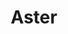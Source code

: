 ---
sw-dress-id: aster
sw-dress-collection-id: dream-away
sw-dress-name: &title Aster
sw-dress-producer: Boudoir Wedding by A. Pereverzeva
sw-dress-colors:
  - слонова кост
  - бежав
sw-dress-sizes: от XS до 6XL
sw-dress-model-size: L, бежав
sw-dress-price: 1660
sw-dress-description: &desc |-
  Феерична рокля от две части - нежната тюлена пола с шлейф се премахва, за да открие женствена къса рокля, с която може да завършите вечерта.  
  
  Възможни са леки промени по дизайна.
sw-dress-photos:
  - front
  - back
  - close

title: *title
description: *desc
layout: dress
image: /assets/images/dresses/aster-front-1280.JPG
permalink: /dresses/aster
---